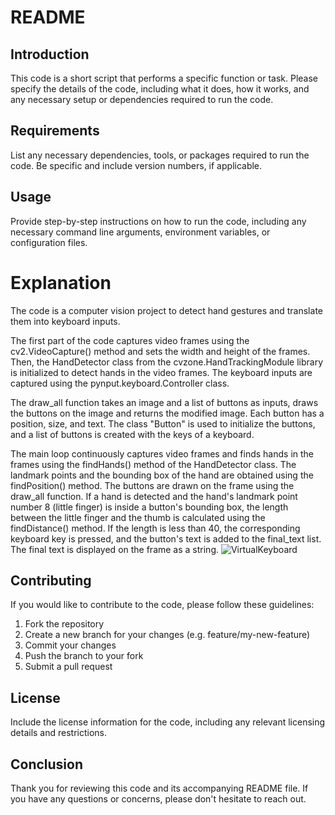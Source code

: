 # README
## Introduction
This code is a short script that performs a specific function or task. Please specify the details of the code, including what it does, how it works, and any necessary setup or dependencies required to run the code.

## Requirements
List any necessary dependencies, tools, or packages required to run the code. Be specific and include version numbers, if applicable.

## Usage
Provide step-by-step instructions on how to run the code, including any necessary command line arguments, environment variables, or configuration files.

# Explanation
The code is a computer vision project to detect hand gestures and translate them into keyboard inputs.

The first part of the code captures video frames using the cv2.VideoCapture() method and sets the width and height of the frames. Then, the HandDetector class from the cvzone.HandTrackingModule library is initialized to detect hands in the video frames. The keyboard inputs are captured using the pynput.keyboard.Controller class.

The draw_all function takes an image and a list of buttons as inputs, draws the buttons on the image and returns the modified image. Each button has a position, size, and text. The class "Button" is used to initialize the buttons, and a list of buttons is created with the keys of a keyboard.

The main loop continuously captures video frames and finds hands in the frames using the findHands() method of the HandDetector class. The landmark points and the bounding box of the hand are obtained using the findPosition() method. The buttons are drawn on the frame using the draw_all function. If a hand is detected and the hand's landmark point number 8 (little finger) is inside a button's bounding box, the length between the little finger and the thumb is calculated using the findDistance() method. If the length is less than 40, the corresponding keyboard key is pressed, and the button's text is added to the final_text list. The final text is displayed on the frame as a string.
![VirtualKeyboard](https://user-images.githubusercontent.com/71158426/215297994-433048c6-664d-4636-a0a3-6539c1e97dd3.png)


## Contributing
If you would like to contribute to the code, please follow these guidelines:

1. Fork the repository
2. Create a new branch for your changes (e.g. feature/my-new-feature)
3. Commit your changes
4. Push the branch to your fork
5. Submit a pull request

## License
Include the license information for the code, including any relevant licensing details and restrictions.

## Conclusion
Thank you for reviewing this code and its accompanying README file. If you have any questions or concerns, please don't hesitate to reach out.
